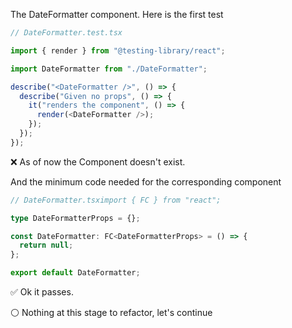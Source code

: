 The DateFormatter component. Here is the first test 

```typescript
// DateFormatter.test.tsx

import { render } from "@testing-library/react";

import DateFormatter from "./DateFormatter";

describe("<DateFormatter />", () => {
  describe("Given no props", () => {
    it("renders the component", () => {
      render(<DateFormatter />);
    });
  });
});
```

❌  As of now the Component doesn't exist.

And the minimum code needed for the corresponding component

```typescript
// DateFormatter.tsximport { FC } from "react";

type DateFormatterProps = {};

const DateFormatter: FC<DateFormatterProps> = () => {
  return null;
};

export default DateFormatter;

```

✅ Ok it passes.

⚪ Nothing at this stage to refactor, let's continue